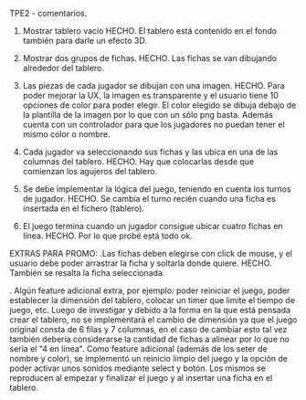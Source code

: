 TPE2 - comentarios.

1. Mostrar tablero vacío
HECHO. El tablero está contenido en el fondo también para darle un efecto 3D.

2. Mostrar dos grupos de fichas.
HECHO. Las fichas se van dibujando alrededor del tablero.

3. Las piezas de cada jugador se dibujan con una imagen.
HECHO. Para poder mejorar la UX, la imagen es transparente y el usuario tiene 10 opciones de color para poder elegir. El color elegido se dibuja debajo de la plantilla de la imagen por lo que con un sólo png basta. Además cuenta con un controlador para que los jugadores no puedan tener el mismo color o nombre.

4. Cada jugador va seleccionando sus fichas y las ubica en una de las columnas del tablero.
HECHO. Hay que colocarlas desde que comienzan los agujeros del tablero.

5. Se debe implementar la lógica del juego, teniendo en cuenta los turnos de jugador.
HECHO. Se cambia el turno recién cuando una ficha es insertada en el fichero (tablero).

6. El juego termina cuando un jugador consigue ubicar cuatro fichas en línea.
HECHO. Por lo que probé está todo ok.

EXTRAS PARA PROMO:
.Las fichas deben elegirse con click de mouse, y el usuario debe poder arrastrar la ficha y soltarla donde quiere.
HECHO. También se resalta la ficha seleccionada.

. Algún feature adicional extra, por ejemplo: poder reiniciar el juego, poder establecer la dimensión del tablero, colocar un timer que limite el tiempo de juego, etc.
Luego de investigar y debido a la forma en la que está pensada crear el tablero, no se implementará el cambio de dimensión ya que el juego original consta de 6 filas y 7 columnas, en el caso de cambiar esto tal vez también debería considerarse la cantidad de fichas a alinear por lo que no sería el "4 en línea".
Como feature adicional (además de los seter de nombre y color), se implementó un reinicio limpio del juego y la opción de poder activar unos sonidos mediante select y botón. Los mismos se reproducen al empezar y finalizar el juego y al insertar una ficha en el tablero.